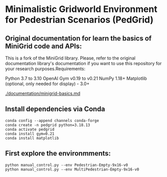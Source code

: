 # Minimalistic Gridworld Environment for Pedestrian Scenarios (PedGrid)

## Original documentation for learn the basics of MiniGrid code and APIs:
This is a fork of the MiniGrid library. Please, refer to the original documentation library's documentation if you want to use this repository for your research purposes.Requirements:

Python 3.7 to 3.10
OpenAI Gym v0.19 to v0.21
NumPy 1.18+
Matplotlib (optional, only needed for display) - 3.0+

[./documentation/minigrid-basics.md](./documentation/minigrid-basics.md)

## Install dependencies via Conda
```
conda config --append channels conda-forge
conda create -n pedgrid python=3.18.13
conda activate pedgrid
conda install gym=0.21
conda install matplotlib
```

## First explore the environmments:

```
python manual_control.py --env Pedestrian-Empty-9x16-v0
python manual_control.py --env MultiPedestrian-Empty-9x16-v0
```